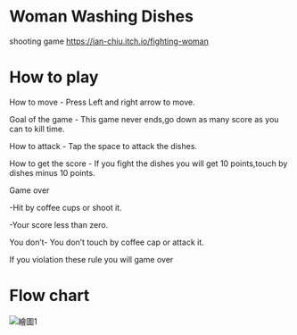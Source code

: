 # Woman Washing Dishes
shooting game
https://ian-chiu.itch.io/fighting-woman

# How to play

How to move - Press Left and right arrow to move.

Goal of the game - This game never ends,go down as many score as you can to kill time.

How to attack - Tap the space to attack the dishes.

How to get the score - If you fight the dishes you will get 10 points,touch by dishes minus 10 points.

Game over 

-Hit by coffee cups or shoot it.

-Your score less than zero.

You don’t- You don’t touch by coffee cap or attack it.

If you violation these rule you will game over

# Flow chart
![繪圖1](https://user-images.githubusercontent.com/86814409/173630611-77badba2-64de-42b4-84e9-75e566fb7ce5.jpg)


